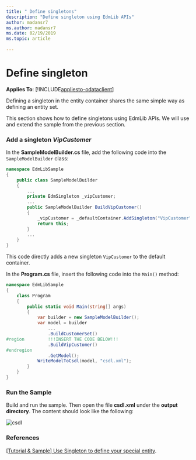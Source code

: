 ```yaml
---
title: " Define singletons"
description: "Define singleton using EdmLib APIs"
author: madansr7
ms.author: madansr7
ms.date: 02/19/2019
ms.topic: article
 
---
```

# Define singleton
**Applies To**: [!INCLUDE[appliesto-odataclient](../../includes/appliesto-odatalib-v7.md)]

Defining a singleton in the entity container shares the same simple way as defining an entity set.

This section shows how to define singletons using EdmLib APIs. We will use and extend the sample from the previous section.

### Add a singleton *VipCustomer*
In the **SampleModelBuilder.cs** file, add the following code into the `SampleModelBuilder` class:

```C#
namespace EdmLibSample
{
    public class SampleModelBuilder
    {
        ...
        private EdmSingleton _vipCustomer;
        ...
        public SampleModelBuilder BuildVipCustomer()
        {
            _vipCustomer = _defaultContainer.AddSingleton("VipCustomer", _customerType);
            return this;
        }
        ...
    }
}
```

This code directly adds a new singleton `VipCustomer` to the default container.

In the **Program.cs** file, insert the following code into the `Main()` method:

```C#
namespace EdmLibSample
{
    class Program
    {
        public static void Main(string[] args)
        {
            var builder = new SampleModelBuilder();
            var model = builder
                ...
                .BuildCustomerSet()
#region         !!!INSERT THE CODE BELOW!!!
                .BuildVipCustomer()
#endregion
                .GetModel();
            WriteModelToCsdl(model, "csdl.xml");
        }
    }
}
```

### Run the Sample
Build and run the sample. Then open the file **csdl.xml** under the **output directory**. The content should look like the following:

![csdl](/odata/assets/2015-04-18-csdl1.png)

### References
[[Tutorial & Sample] Use Singleton to define your special entity](https://blogs.msdn.com/b/odatateam/archive/2014/03/05/use-singleton-to-define-your-special-entity.aspx).

